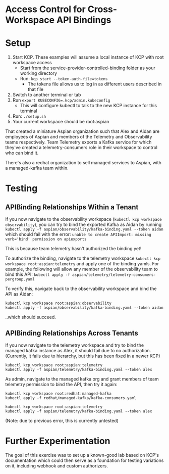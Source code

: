 Access Control for Cross-Workspace API Bindings
======================

# Setup
1. Start KCP. These examples will assume a local instance of KCP with root workspace access
    * Start from the service-provider-controlled-binding folder as your working directory
    * Run: `kcp start --token-auth-file=tokens`
        * The tokens file allows us to log in as different users described in that file
1. Switch to another terminal or tab
1. Run `export KUBECONFIG=.kcp/admin.kubeconfig`
    * This will configure kubectl to talk to the new KCP instance for this terminal
1. Run: `./setup.sh`
1. Your current workspace should be root:aspian

That created a miniature Aspian organization such that Alex and Aidan are employees of Aspian and members of the Telemetry and Observability teams respectively. Team Telemetry exports a Kafka service for which they've created a telemetry-consumers role in their workspace to control who can bind it.

There's also a redhat organization to sell managed services to Aspian, with a managed-kafka team within.

# Testing
## APIBinding Relationships Within a Tenant

If you now navigate to the observability workspace (`kubectl kcp workspace observability`), you can try to bind the exported Kafka as Aidan by running `kubectl apply -f aspian/observability/kafka-binding.yaml --token aidan` which should fail with the error: `unable to create APIImport: missing verb='bind' permission on apiexports`

This is because team telemetry hasn't authorized the binding yet!

To authorize the binding, navigate to the telemetry workspace `kubectl kcp workspace root:aspian:telemetry` and apply one of the binding yamls. For example, the following will allow any member of the observability team to bind this API: `kubectl apply -f aspian/telemetry/telemetry-consumers-pergroup.yaml`

To verify this, navigate back to the observability workspace and bind the API as Aidan:
```
kubectl kcp workspace root:aspian:observability
kubectl apply -f aspian/observability/kafka-binding.yaml --token aidan
```
..which should succeed.

## APIBinding Relationships Across Tenants
If you now navigate to the telemetry workspace and try to bind the managed kafka instance as Alex, it should fail due to no authorization. (Currently, it fails due to hierarchy, but this has been fixed in a newer KCP)

```
kubectl kcp workspace root:aspian:telemetry
kubectl apply -f aspian/telemetry/kafka-binding.yaml --token alex
```

As admin, navigate to the managed kafka org and grant members of team telemetry permission to bind the API, then try it again:

```
kubectl kcp workspace root:redhat:managed-kafka
kubectl apply -f redhat/managed-kafka/kafka-consumers.yaml

kubectl kcp workspace root:aspian:telemetry
kubectl apply -f aspian/telemetry/kafka-binding.yaml --token alex
```
(Note: due to previous error, this is currently untested)

# Further Experimentation
The goal of this exercise was to set up a known-good lab based on KCP's documentation which could then serve as a foundation for testing variations on it, including webhook and custom authorizers.